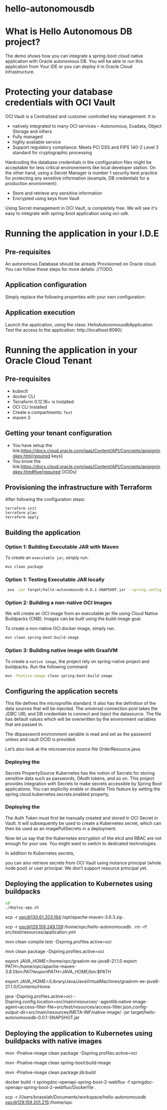 # hello-autonomousdb

# What is Hello Autonomous DB project?
The demo shows how you can integrate a spring-boot cloud native application with Oracle autonomous DB.
You will be able to run this application from Your IDE or you can deploy it in Oracle Cloud Infrastructure.

# Protecting your database credentials with OCI Vault 

OCI Vault is a Centralized and customer controlled key management.
It is: 
- natively integrated to many OCI services – Autonomous, Exadata, Object Storage and others
- Fully managed
- highly available service
- Support regulatory compliance: Meets PCI DSS and FIPS 140-2 Level 3 standard for cryptographic processing

Hardcoding the database credentials in the configuration files might be acceptable for less critical environements like local developer station.
On the other hand, using a Secret Manager is number 1 security best practice for protecting any sensitive information (example, DB credentials for a production environment):
- Store and retrieve any sensitive information
- Encrypted using keys from Vault

Using Secret management in OCI Vault, is completely free. 
We will see it's easy to integrate with spring-boot application using oci-sdk.

# Running the application in your I.D.E

## Pre-requisites
An autonomous Database should be already Provisioned on Oracle cloud.
You can follow these steps for more details: //TODO.
## Application configuration
Simply replace the following properties with your own configuration:
## Application execution
Launch the application, using the class: HelloAutonomousdbApplication
Test the access to the application: http://localhost:8080/.


# Running the application in your Oracle Cloud Tenant
## Pre-requisites
- kubectl
- docker CLI
- Terraform 0.12.16+ is Installed
- OCI CLI Installed
- Create a compartments: `Test`
- maven 3

## Getting your tenant configuration
- You have setup the link:https://docs.cloud.oracle.com/iaas/Content/API/Concepts/apisigningkey.htm[required keys]
- You know the link:https://docs.cloud.oracle.com/iaas/Content/API/Concepts/apisigningkey.htm#five[required OCIDs]

## Provisioning the infrastructure with Terraform

After following the configuration steps:
```
terraform init
terraform plan
terraform apply
```

## Building the application 

### Option 1: Building Executable JAR with Maven
To create an `executable jar`, simply run:

```sh
mvn clean package
```

### Option 1: Testing Executable JAR locally

```sh
 ava -jar target/hello-autonomousdb-0.0.1-SNAPSHOT.jar --spring.config.location=/Users/bnasslah/Documents/workspace/hello-autonomousdb/src/main/resources/
```

### Option 2: Building a non-native OCI Images
We will create an OCI image from an executable jar file using Cloud Native Buildpacks (CNB).
Images can be built using the build-image goal.

To create a non-native OCI docker image, simply run.

```sh
mvn clean spring-boot:build-image
```

### Option 3: Building native image with GraalVM
To create a `native image`, the project rely on spring-native project and buildpacks.
Run the following command

```sh
mvn -Pnative-image clean spring-boot:build-image
```


## Configuring the application secrets

This file defines the microprofile standard. It also has the definition of the data sources that will be injected. 
The universal connection pool takes the JDBC URL and DB credentials to connect and inject the datasource. 
The file has default values which will be overwritten by the environment variables that are passed in.

The dbpassword environment variable is read and set as the password unless and vault OCID is provided.

Let’s also look at the microservice source file OrderResource.java.

### Deploying the

Secrets PropertySource
Kubernetes has the notion of Secrets for storing sensitive data such as passwords, OAuth tokens, and so on. 
This project provides integration with Secrets to make secrets accessible by Spring Boot applications.
You can explicitly enable or disable This feature by setting the spring.cloud.kubernetes.secrets.enabled property.



### Deploying the


The Auth Token must first be manually created and stored in OCI Secret in Vault.
It will subsequently be used to create a Kubernetes secret, which can then be used as an imagePullSecrets in a deployment. 

Now let us say that the Kubernetes encryption of the etcd and RBAC are not enough for your use. You might want to switch to dedicated technologies. 

In addition to Kubernetes secrets,

 you can also retrieve secrets from OCI Vault using instance principal (whole node pool) or user principal. We don’t support resource principal yet.

## Deploying the application to Kubernetes using buildpacks
```sh
cd 
./deploy-app.sh
```

scp -r opc@130.61.203.164:/opt/apache-maven-3.6.3.zip .


scp -r opc@129.159.249.139:/home/opc/hello-autonomousdb .
rm -rf src/test/resources/application.yml

mvn clean compile test -Dspring.profiles.active=oci

mvn clean package -Dspring.profiles.active=oci

export JAVA_HOME=/home/opc/graalvm-ee-java8-21.1.0
export PATH=/home/opc/apache-maven-3.8.1/bin:$PATH
export PATH=$JAVA_HOME/bin:$PATH

export JAVA_HOME=/Library/Java/JavaVirtualMachines/graalvm-ee-java8-21.1.0/Contents/Home

java -Dspring.profiles.active=oci -Dspring.config.location=src/main/resources/ -agentlib:native-image-agent=access-filter-file=src/test/resources/access-filter.json,config-output-dir=src/main/resources/META-INF/native-image/ -jar target/hello-autonomousdb-0.0.1-SNAPSHOT.jar


## Deploying the application to Kubernetes using buildpacks with native images


mvn -Pnative-image clean package -Dspring.profiles.active=oci

mvn -Pnative-image clean spring-boot:build-image


mvn -Pnative-image clean package jib:build

docker build -t springdoc-openapi-spring-boot-2-webflux -f springdoc-openapi-spring-boot-2-webflux/Dockerfile .

scp -r /Users/bnasslah/Documents/workspace/hello-autonomousdb opc@129.159.201.215:/home/opc

